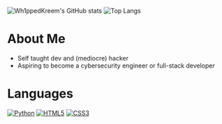 ![Wh1ppedKreem's GitHub stats](https://github-readme-stats.vercel.app/api?username=Wh1ppedKreem&show_icons=true&hide_border=true&theme=merko)
![Top Langs](https://github-readme-stats.vercel.app/api/top-langs/?username=Wh1ppedKreem&show_icons=true&hide_border=true&theme=merko)
# About Me
- Self taught dev and (mediocre) hacker
- Aspiring to become a cybersecurity engineer or full-stack developer

# Languages
[![Python](https://shields.io/badge/Python-FFD343?logo=python&logoColor=blue&style=for-the-badge)](https://python.org/)
[![HTML5](https://shields.io/badge/HTML-D84924?logo=html5&logoColor=white&style=for-the-badge)](https://html.spec.whatwg.org/multipage/)
[![CSS3](https://shields.io/badge/CSS-2449D8?logo=css3&logoColor=white&style=for-the-badge)](https://www.w3.org/TR/CSS/#css)

<!--
**Wh1ppedKreem/Wh1ppedKreem** is a ✨ _special_ ✨ repository because its `README.md` (this file) appears on your GitHub profile.

